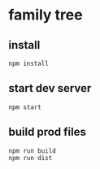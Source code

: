 # family tree

## install

```
npm install
```

## start dev server

```
npm start
```

## build prod files

```
npm run build
npm run dist
```
